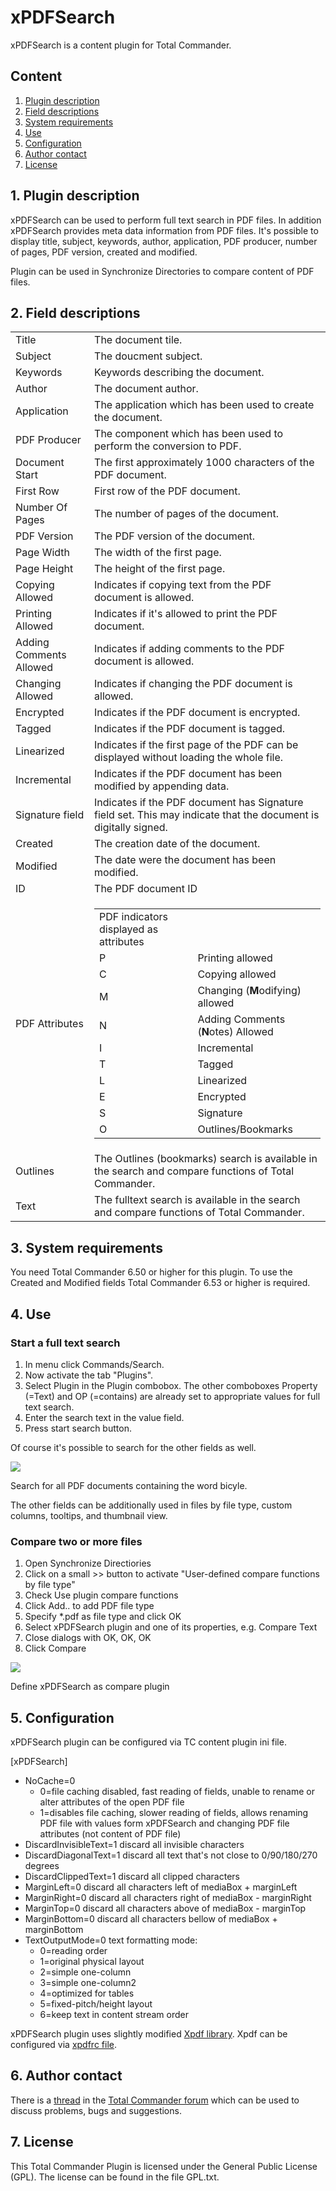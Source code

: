 xPDFSearch
==========

xPDFSearch is a content plugin for Total Commander.

Content
-------

1.  [Plugin description](#description)
2.  [Field descriptions](#field_descriptions)
3.  [System requirements](#requirements)
4.  [Use](#use)
5.  [Configuration](#configuration)
6.  [Author contact](#contact)
7.  [License](#license)

1\. Plugin description
----------------------

xPDFSearch can be used to perform full text search in PDF files. In addition xPDFSearch provides meta data information from PDF files. It's possible to display title, subject, keywords, author, application, PDF producer, number of pages, PDF version, created and modified.

Plugin can be used in Synchronize Directories to compare content of PDF files.

2\. Field descriptions
----------------------

<table>
      <tbody>
        <tr>
          <td>Title</td>
          <td>The document tile.</td>
        </tr>
        <tr>
          <td>Subject</td>
          <td>The doucment subject.</td>
        </tr>
        <tr>
          <td>Keywords</td>
          <td>Keywords describing the document.</td>
        </tr>
        <tr>
          <td>Author</td>
          <td>The document author.</td>
        </tr>
        <tr>
          <td>Application</td>
          <td>The application which has been used to create the document.</td>
        </tr>
        <tr>
          <td>PDF Producer</td>
          <td>The component which has been used to perform the conversion to PDF.</td>
        </tr>
        <tr>
          <td>Document Start</td>
          <td>The first approximately 1000 characters of the PDF document.</td>
        </tr>
        <tr>
          <td>First Row</td>
          <td>First row of the PDF document.</td>
        </tr>
        <tr>
          <td>Number Of Pages</td>
          <td>The number of pages of the document.</td>
        </tr>
        <tr>
          <td>PDF Version</td>
          <td>The PDF version of the document.</td>
        </tr>
        <tr>
          <td>Page Width</td>
          <td>The width of the first page.</td>
        </tr>
        <tr>
          <td>Page Height</td>
          <td>The height of the first page.</td>
        </tr>
        <tr>
          <td>Copying Allowed</td>
          <td>Indicates if copying text from the PDF document is allowed.</td>
        </tr>
        <tr>
          <td>Printing Allowed</td>
          <td>Indicates if it's allowed to print the PDF document.</td>
        </tr>
        <tr>
          <td>Adding Comments Allowed</td>
          <td>Indicates if adding comments to the PDF document is allowed.</td>
        </tr>
        <tr>
          <td>Changing Allowed</td>
          <td>Indicates if changing the PDF document is allowed.</td>
        </tr>
        <tr>
          <td>Encrypted</td>
          <td>Indicates if the PDF document is encrypted.</td>
        </tr>
        <tr>
          <td>Tagged</td>
          <td>Indicates if the PDF document is tagged.</td>
        </tr>
        <tr>
          <td>Linearized</td>
          <td>Indicates if the first page of the PDF can be displayed without loading the whole
          file.</td>
        </tr>
        <tr>
          <td>Incremental</td>
          <td>Indicates if the PDF document has been modified by appending data.</td>
        </tr>
        <tr>
          <td>Signature field</td>
          <td>Indicates if the PDF document has Signature field set. This may indicate that the
          document is digitally signed.</td>
        </tr>
        <tr>
          <td>Created</td>
          <td>The creation date of the document.</td>
        </tr>
        <tr>
          <td>Modified</td>
          <td>The date were the document has been modified.</td>
        </tr>
        <tr>
          <td>ID</td>
          <td>The PDF document ID</td>
        </tr>
        <tr>
          <td>PDF Attributes</td>
          <td>
            <table>
              <tbody>
                <tr>
                  <td>PDF indicators displayed as attributes</td>
                </tr>
                <tr>
                  <td>P</td>
                  <td>Printing allowed</td>
                </tr>
                <tr>
                  <td>C</td>
                  <td>Copying allowed</td>
                </tr>
                <tr>
                  <td>M</td>
                  <td>Changing (<b>M</b>odifying) allowed</td>
                </tr>
                <tr>
                  <td>N</td>
                  <td>Adding Comments (<b>N</b>otes) Allowed</td>
                </tr>
                <tr>
                  <td>I</td>
                  <td>Incremental</td>
                </tr>
                <tr>
                  <td>T</td>
                  <td>Tagged</td>
                </tr>
                <tr>
                  <td>L</td>
                  <td>Linearized</td>
                </tr>
                <tr>
                  <td>E</td>
                  <td>Encrypted</td>
                </tr>
                <tr>
                  <td>S</td>
                  <td>Signature</td>
                </tr>
                <tr>
                  <td>O</td>
                  <td>Outlines/Bookmarks</td>
                </tr>
              </tbody>
            </table>
          </td>
        </tr>
        <tr>
          <td>Outlines</td>
          <td>The Outlines (bookmarks) search is available in the search and compare functions of Total Commander.</td>
        </tr>
        <tr>
          <td>Text</td>
          <td>The fulltext search is available in the search and compare functions of Total Commander.</td>
        </tr>
      </tbody>
    </table>


3\. System requirements
-----------------------

You need Total Commander 6.50 or higher for this plugin. To use the Created and Modified fields Total Commander 6.53 or higher is required.

4\. Use
-------

### Start a full text search

1.  In menu click Commands/Search.
2.  Now activate the tab "Plugins".
3.  Select Plugin in the Plugin combobox. The other comboboxes Property (=Text) and OP (=contains) are already set to appropriate values for full text search.
4.  Enter the search text in the value field.
5.  Press start search button.

Of course it's possible to search for the other fields as well.

![](./images/text_search_eng.png)

Search for all PDF documents containing the word bicyle.

The other fields can be additionally used in files by file type, custom columns, tooltips, and thumbnail view.

### Compare two or more files

1.  Open Synchronize Directiories
2.  Click on a small >> button to activate "User-defined compare functions by file type"
3.  Check Use plugin compare functions
4.  Click Add.. to add PDF file type
5.  Specify \*.pdf as file type and click OK
6.  Select xPDFSearch plugin and one of its properties, e.g. Compare Text
7.  Close dialogs with OK, OK, OK
8.  Click Compare

![](./images/compare.jpg)

Define xPDFSearch as compare plugin

5\. Configuration
-----------------

xPDFSearch plugin can be configured via TC content plugin ini file.

\[xPDFSearch\]
*   NoCache=0
    *   0=file caching disabled, fast reading of fields, unable to rename or alter attributes of the open PDF file
    *   1=disables file caching, slower reading of fields, allows renaming PDF file with values form xPDFSearch and changing PDF file attributes (not content of PDF file)
*   DiscardInvisibleText=1 discard all invisible characters
*   DiscardDiagonalText=1 discard all text that's not close to 0/90/180/270 degrees
*   DiscardClippedText=1 discard all clipped characters
*   MarginLeft=0 discard all characters left of mediaBox + marginLeft
*   MarginRight=0 discard all characters right of mediaBox - marginRight
*   MarginTop=0 discard all characters above of mediaBox - marginTop
*   MarginBottom=0 discard all characters bellow of mediaBox + marginBottom
*   TextOutputMode=0 text formatting mode:
    *   0=reading order
    *   1=original physical layout
    *   2=simple one-column
    *   3=simple one-column2
    *   4=optimized for tables
    *   5=fixed-pitch/height layout
    *   6=keep text in content stream order

xPDFSearch plugin uses slightly modified [Xpdf library](http://www.xpdfreader.com/about.html). Xpdf can be configured via [xpdfrc file](http://www.xpdfreader.com/xpdfrc-man.html).

6\. Author contact
------------------

There is a [thread](http://www.ghisler.ch/board/viewtopic.php?t=7423) in the [Total Commander forum](http://www.ghisler.ch/) which can be used to discuss problems, bugs and suggestions.

7\. License
-----------

This Total Commander Plugin is licensed under the General Public License (GPL). The license can be found in the file GPL.txt.